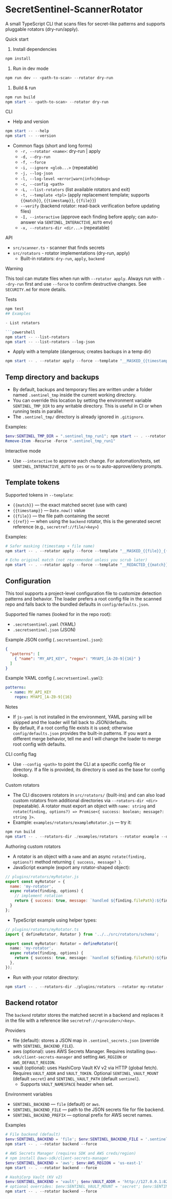 # SecretSentinel-ScannerRotator

A small TypeScript CLI that scans files for secret-like patterns and supports pluggable rotators (dry-run/apply).

Quick start

1. Install dependencies

```powershell
npm install
```

1. Run in dev mode

```powershell
npm run dev -- <path-to-scan> --rotator dry-run
```

1. Build & run

```powershell
npm run build
npm start -- <path-to-scan> --rotator dry-run
```

CLI

- Help and version

```powershell
npm start -- --help
npm start -- --version
```

- Common flags (short and long forms)
  - `-r, --rotator <name>`: dry-run | apply
  - `-d, --dry-run`
  - `-f, --force`
  - `-i, --ignore <glob...>` (repeatable)
  - `-j, --log-json`
  - `-l, --log-level <error|warn|info|debug>`
  - `-c, --config <path>`
  - `-L, --list-rotators` (list available rotators and exit)
  - `-t, --template <tpl>` (apply replacement template; supports `{{match}}`, `{{timestamp}}`, `{{file}}`)
  - `--verify` (backend rotator: read-back verification before updating files)
  - `-I, --interactive` (approve each finding before apply; can auto-answer via `SENTINEL_INTERACTIVE_AUTO` env)
  - `-x, --rotators-dir <dir...>` (repeatable)

API

- `src/scanner.ts` - scanner that finds secrets
- `src/rotators` - rotator implementations (dry-run, apply)
  - Built-in rotators: `dry-run`, `apply`, `backend`

Warning

This tool can mutate files when run with `--rotator apply`. Always run with `--dry-run` first and use `--force` to confirm destructive changes. See `SECURITY.md` for more details.

Tests

```powershell
npm test
## Examples

- List rotators

```powershell
npm start -- --list-rotators
npm start -- --list-rotators --log-json
```

- Apply with a template (dangerous; creates backups in a temp dir)

```powershell
npm start -- . --rotator apply --force --template "__MASKED_{{timestamp}}__"
```

## Temp directory and backups

- By default, backups and temporary files are written under a folder named `.sentinel_tmp` inside the current working directory.
- You can override this location by setting the environment variable `SENTINEL_TMP_DIR` to any writable directory. This is useful in CI or when running tests in parallel.
- The `.sentinel_tmp/` directory is already ignored in `.gitignore`.

Examples:

```powershell
$env:SENTINEL_TMP_DIR = ".sentinel_tmp_run1"; npm start -- . --rotator apply --force
Remove-Item -Recurse -Force ".sentinel_tmp_run1"
```

Interactive mode

- Use `--interactive` to approve each change. For automation/tests, set `SENTINEL_INTERACTIVE_AUTO` to `yes` or `no` to auto-approve/deny prompts.

## Template tokens

Supported tokens in `--template`:

- `{{match}}` — the exact matched secret (use with care)
- `{{timestamp}}` — `Date.now()` value
- `{{file}}` — the file path containing the secret
- `{{ref}}` — when using the `backend` rotator, this is the generated secret reference (e.g., `secretref://file/<key>`)

Examples:

```powershell
# Safer masking (timestamp + file name)
npm start -- . --rotator apply --force --template "__MASKED_{{file}}_{{timestamp}}__"

# Echo original match (not recommended unless you scrub later)
npm start -- . --rotator apply --force --template "__REDACTED_{{match}}__"
```



## Configuration

This tool supports a project-level configuration file to customize detection patterns and behavior. The loader prefers a root config file in the scanned repo and falls back to the bundled defaults in `config/defaults.json`.

Supported file names (looked for in the repo root):

- `.secretsentinel.yaml` (YAML)
- `.secretsentinel.json` (JSON)

Example JSON config (`.secretsentinel.json`):

```json
{
  "patterns": [
    { "name": "MY_API_KEY", "regex": "MYAPI_[A-Z0-9]{16}" }
  ]
}
```

Example YAML config (`.secretsentinel.yaml`):

```yaml
patterns:
  - name: MY_API_KEY
    regex: MYAPI_[A-Z0-9]{16}
```

Notes

- If `js-yaml` is not installed in the environment, YAML parsing will be skipped and the loader will fall back to JSON/defaults.
- By default, if a root config file exists it is used; otherwise `config/defaults.json` provides the built-in patterns. If you want a different merge behavior, tell me and I will change the loader to merge root config with defaults.

CLI config flag

- Use `--config <path>` to point the CLI at a specific config file or directory. If a file is provided, its directory is used as the base for config lookup.

Custom rotators

- The CLI discovers rotators in `src/rotators/` (built-ins) and can also load custom rotators from additional directories via `--rotators-dir <dir>` (repeatable). A rotator must export an object with `name: string` and `rotate(finding, options?) => Promise<{ success: boolean; message?: string }>`.
- Example: `examples/rotators/exampleRotator.js` — try it:

```powershell
npm run build
npm start -- . --rotators-dir ./examples/rotators --rotator example --dry-run
```

Authoring custom rotators

- A rotator is an object with a `name` and an async `rotate(finding, options?)` method returning `{ success, message? }`.
- JavaScript example (export any rotator-shaped object):

```js
// plugins/rotators/myRotator.js
export const myRotator = {
  name: 'my-rotator',
  async rotate(finding, options) {
    // implement rotation
    return { success: true, message: `handled ${finding.filePath}:${finding.line}` };
  }
};
```

- TypeScript example using helper types:

```ts
// plugins/rotators/myRotator.ts
import { defineRotator, Rotator } from '../../src/rotators/schema';

export const myRotator: Rotator = defineRotator({
  name: 'my-rotator',
  async rotate(finding, options) {
    return { success: true, message: `handled ${finding.filePath}:${finding.line}` };
  },
});
```

- Run with your rotator directory:

```powershell
npm start -- . --rotators-dir ./plugins/rotators --rotator my-rotator --dry-run
```

## Backend rotator

The `backend` rotator stores the matched secret in a backend and replaces it in the file with a reference like `secretref://<provider>/<key>`.

Providers

- file (default): stores a JSON map in `.sentinel_secrets.json` (override with `SENTINEL_BACKEND_FILE`).
- aws (optional): uses AWS Secrets Manager. Requires installing `@aws-sdk/client-secrets-manager` and setting `AWS_REGION` or `AWS_DEFAULT_REGION`.
- vault (optional): uses HashiCorp Vault KV v2 via HTTP (global fetch). Requires `VAULT_ADDR` and `VAULT_TOKEN`. Optional `SENTINEL_VAULT_MOUNT` (default `secret`) and `SENTINEL_VAULT_PATH` (default `sentinel`).
  - Supports `VAULT_NAMESPACE` header when set.

Environment variables

- `SENTINEL_BACKEND` — `file` (default) or `aws`.
- `SENTINEL_BACKEND_FILE` — path to the JSON secrets file for file backend.
- `SENTINEL_BACKEND_PREFIX` — optional prefix for AWS secret names.

Examples

```powershell
# File backend (default)
$env:SENTINEL_BACKEND = 'file'; $env:SENTINEL_BACKEND_FILE = '.sentinel_secrets.json'
npm start -- . --rotator backend --force

# AWS Secrets Manager (requires SDK and AWS creds/region)
# npm install @aws-sdk/client-secrets-manager
$env:SENTINEL_BACKEND = 'aws'; $env:AWS_REGION = 'us-east-1'
npm start -- . --rotator backend --force

# HashiCorp Vault (KV v2)
$env:SENTINEL_BACKEND = 'vault'; $env:VAULT_ADDR = 'http://127.0.0.1:8200'; $env:VAULT_TOKEN = '<token>'
# optional overrides: $env:SENTINEL_VAULT_MOUNT = 'secret'; $env:SENTINEL_VAULT_PATH = 'sentinel'
npm start -- . --rotator backend --force
```


